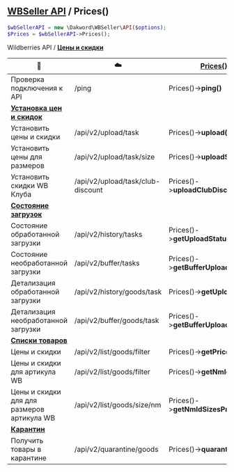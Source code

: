 ## [WBSeller API](/docs/API.md) / Prices()

```php
$wbSellerAPI = new \Dakword\WBSeller\API($options);
$Prices = $wbSellerAPI->Prices();
```

Wildberries API / [**Цены и скидки**](https://openapi.wb.ru/prices/api/ru/)

| :speech_balloon: | :cloud: | [Prices()](/src/API/Endpoint/Prices.php) |
| ---------------- | ------- | ---------------------------------------- |
| Проверка подключения к API                 | /ping                      | Prices()->**ping()**                  |
| [**Установка цен и скидок**](https://openapi.wb.ru/prices/api/ru/#tag/Ustanovka-cen-i-skidok) |||
| Установить цены и скидки                   | /api/v2/upload/task               | Prices()->**upload()**             |
| Установить цены для размеров               | /api/v2/upload/task/size          | Prices()->**uploadSizes()**        |
| Установить скидки WB Клуба                 | /api/v2/upload/task/club-discount | Prices()->**uploadClubDiscount()** |
| [**Состояние загрузок**](https://openapi.wb.ru/prices/api/ru/#tag/Sostoyaniya-zagruzok) |||
| Состояние обработанной загрузки            | /api/v2/history/tasks      | Prices()->**getUploadStatus()**       |
| Состояние необработанной загрузки          | /api/v2/buffer/tasks       | Prices()->**getBufferUploadStatus()** |
| Детализация обработанной загрузки          | /api/v2/history/goods/task | Prices()->**getUpload()**             |
| Детализация необработанной загрузки        | /api/v2/buffer/goods/task  | Prices()->**getBufferUpload()**       |
| [**Списки товаров**](https://openapi.wb.ru/prices/api/ru/#tag/Spiski-tovarov) |||
| Цены и скидки                              | /api/v2/list/goods/filter  | Prices()->**getPrices()**             |
| Цены и скидки для артикула WB              | /api/v2/list/goods/filter  | Prices()->**getNmIdPrice()**          |
| Цены и скидки для для размеров артикула WB | /api/v2/list/goods/size/nm | Prices()->**getNmIdSizesPrices()**    |
| [**Карантин**](https://openapi.wb.ru/prices/api/ru/#tag/Karantin) |||
| Получить товары в карантине                | /api/v2/quarantine/goods   | Prices()->**quarantine()**            |
